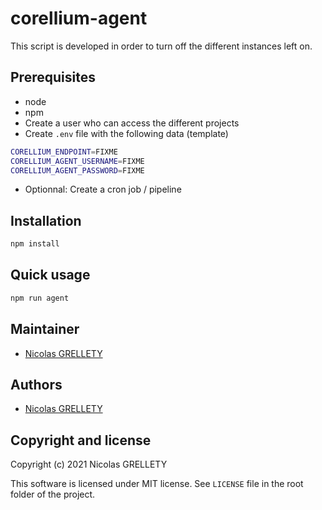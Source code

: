 # corellium-agent

This script is developed in order to turn off the different instances left on.

## Prerequisites

- node
- npm
- Create a user who can access the different projects
- Create `.env` file with the following data (template)

```bash
CORELLIUM_ENDPOINT=FIXME
CORELLIUM_AGENT_USERNAME=FIXME
CORELLIUM_AGENT_PASSWORD=FIXME
```

- Optionnal: Create a cron job / pipeline

## Installation

```bash
npm install
```

## Quick usage

```bash
npm run agent
```

## Maintainer

- [Nicolas GRELLETY](https://github.com/Nillyr)

## Authors

- [Nicolas GRELLETY](https://github.com/Nillyr)

## Copyright and license

Copyright (c) 2021 Nicolas GRELLETY

This software is licensed under MIT license. See `LICENSE` file in the root folder of the project.
